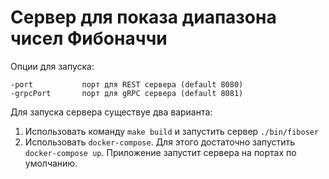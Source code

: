 # Сервер для показа диапазона чисел Фибоначчи

Опции для запуска:
```
-port           порт для REST сервера (default 8080)
-grpcPort       порт для gRPC сервера (default 8081)
```

Для запуска сервера существуе два варианта:

1. Использовать команду `make build` и запустить сервер `./bin/fiboser`
1. Использовать `docker-compose`. Для этого достаточно запустить `docker-compose up`. Приложение запустит сервера на портах по умолчанию.